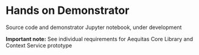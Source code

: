 # Hands on Demonstrator
Source code and demonstrator Jupyter notebook, under development

<!-- ## Usage:
* (create venv)
* pip install -r requirements
* python aeq-api/server.py -->

**Important note:** 
See individual requirements for Aequitas Core Library and Context Service prototype
